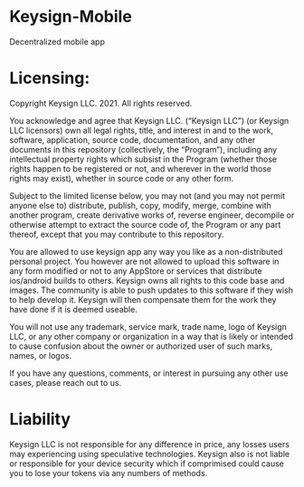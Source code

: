 # Keysign-Mobile
Decentralized mobile app


# Licensing:

Copyright Keysign LLC. 2021. All rights reserved.
 
You acknowledge and agree that Keysign LLC. (“Keysign LLC”) (or Keysign LLC licensors) own all legal rights, title, and interest in and to the work, software, application, source code, documentation, and any other documents in this repository (collectively, the “Program”), including any intellectual property rights which subsist in the Program (whether those rights happen to be registered or not, and wherever in the world those rights may exist), whether in source code or any other form.
 
Subject to the limited license below, you may not (and you may not permit anyone else to) distribute, publish, copy, modify, merge, combine with another program, create derivative works of, reverse engineer, decompile or otherwise attempt to extract the source code of, the Program or any part thereof, except that you may contribute to this repository.
 
You are allowed to use keysign app any way you like as a non-distributed personal project. You however are not allowed to upload this software in any form modified or not to any AppStore or services that distribute ios/android builds to others.
Keysign owns all rights to this code base and images. The community is able to push updates to this software if they wish to help develop it.
Keysign will then compensate them for the work they have done if it is deemed useable.
 
You will not use any trademark, service mark, trade name, logo of Keysign LLC, or any other company or organization in a way that is likely or intended to cause confusion about the owner or authorized user of such marks, names, or logos.
 
If you have any questions, comments, or interest in pursuing any other use cases, please reach out to us.

# Liability
Keysign LLC is not responsible for any difference in price, any losses users may experiencing using speculative technologies. Keysign also is not liable or responsible for your device security which if comprimised could cause you to lose your tokens via any numbers of methods.
